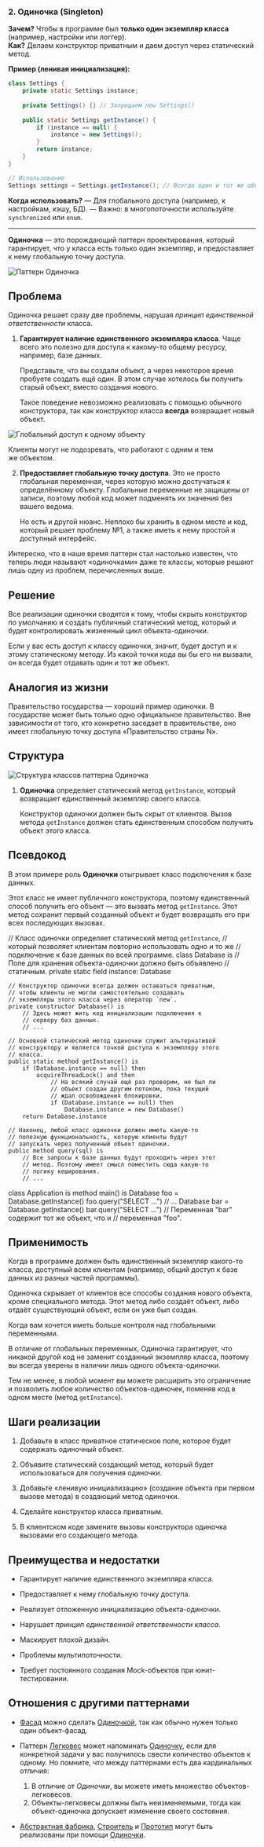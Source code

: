 ### **2. Одиночка (Singleton)**
**Зачем?** Чтобы в программе был **только один экземпляр класса** (например, настройки или логгер).  
**Как?** Делаем конструктор приватным и даем доступ через статический метод.  

**Пример (ленивая инициализация):**  
```java
class Settings {
    private static Settings instance;
    
    private Settings() {} // Запрещаем new Settings()
    
    public static Settings getInstance() {
        if (instance == null) {
            instance = new Settings();
        }
        return instance;
    }
}

// Использование
Settings settings = Settings.getInstance(); // Всегда один и тот же объект
```
**Когда использовать?**
— Для глобального доступа (например, к настройкам, кэшу, БД).
— Важно: в многопоточности используйте `synchronized` или `enum`.

---


**Одиночка** — это порождающий паттерн проектирования, который гарантирует, что у класса есть только один экземпляр, и предоставляет к нему глобальную точку доступа.

![Паттерн Одиночка](https://refactoring.guru/images/patterns/content/singleton/singleton.png)

## Проблема

Одиночка решает сразу две проблемы, нарушая _принцип единственной ответственности_ класса.

1. **Гарантирует наличие единственного экземпляра класса**. Чаще всего это полезно для доступа к какому-то общему ресурсу, например, базе данных.
    
    Представьте, что вы создали объект, а через некоторое время пробуете создать ещё один. В этом случае хотелось бы получить старый объект, вместо создания нового.
    
    Такое поведение невозможно реализовать с помощью обычного конструктора, так как конструктор класса **всегда** возвращает новый объект.
    

![Глобальный доступ к одному объекту](https://refactoring.guru/images/patterns/content/singleton/singleton-comic-1-ru.png)

Клиенты могут не подозревать, что работают с одним и тем же объектом.

2. **Предоставляет глобальную точку доступа**. Это не просто глобальная переменная, через которую можно достучаться к определённому объекту. Глобальные переменные не защищены от записи, поэтому любой код может подменять их значения без вашего ведома.
    
    Но есть и другой нюанс. Неплохо бы хранить в одном месте и код, который решает проблему №1, а также иметь к нему простой и доступный интерфейс.
    

Интересно, что в наше время паттерн стал настолько известен, что теперь люди называют «одиночками» даже те классы, которые решают лишь одну из проблем, перечисленных выше.

## Решение

Все реализации одиночки сводятся к тому, чтобы скрыть конструктор по умолчанию и создать публичный статический метод, который и будет контролировать жизненный цикл объекта-одиночки.

Если у вас есть доступ к классу одиночки, значит, будет доступ и к этому статическому методу. Из какой точки кода вы бы его ни вызвали, он всегда будет отдавать один и тот же объект.

## Аналогия из жизни

Правительство государства — хороший пример одиночки. В государстве может быть только одно официальное правительство. Вне зависимости от того, кто конкретно заседает в правительстве, оно имеет глобальную точку доступа «Правительство страны N».

## Структура

![Структура классов паттерна Одиночка](https://refactoring.guru/images/patterns/diagrams/singleton/structure-ru.png)

1. **Одиночка** определяет статический метод `getInstance`, который возвращает единственный экземпляр своего класса.
    
    Конструктор одиночки должен быть скрыт от клиентов. Вызов метода `getInstance` должен стать единственным способом получить объект этого класса.
    

## Псевдокод

В этом примере роль **Одиночки** отыгрывает класс подключения к базе данных.

Этот класс не имеет публичного конструктора, поэтому единственный способ получить его объект — это вызвать метод `getInstance`. Этот метод сохранит первый созданный объект и будет возвращать его при всех последующих вызовах.

// Класс одиночки определяет статический метод `getInstance`,
// который позволяет клиентам повторно использовать одно и то же
// подключение к базе данных по всей программе.
class Database is
    // Поле для хранения объекта-одиночки должно быть объявлено
    // статичным.
    private static field instance: Database

    // Конструктор одиночки всегда должен оставаться приватным,
    // чтобы клиенты не могли самостоятельно создавать
    // экземпляры этого класса через оператор `new`.
    private constructor Database() is
        // Здесь может жить код инициализации подключения к
        // серверу баз данных.
        // ...

    // Основной статический метод одиночки служит альтернативой
    // конструктору и является точкой доступа к экземпляру этого
    // класса.
    public static method getInstance() is
        if (Database.instance == null) then
            acquireThreadLock() and then
                // На всякий случай ещё раз проверим, не был ли
                // объект создан другим потоком, пока текущий
                // ждал освобождения блокировки.
                if (Database.instance == null) then
                    Database.instance = new Database()
        return Database.instance

    // Наконец, любой класс одиночки должен иметь какую-то
    // полезную функциональность, которую клиенты будут
    // запускать через полученный объект одиночки.
    public method query(sql) is
        // Все запросы к базе данных будут проходить через этот
        // метод. Поэтому имеет смысл поместить сюда какую-то
        // логику кеширования.
        // ...

class Application is
    method main() is
        Database foo = Database.getInstance()
        foo.query("SELECT ...")
        // ...
        Database bar = Database.getInstance()
        bar.query("SELECT ...")
        // Переменная "bar" содержит тот же объект, что и
        // переменная "foo".

## Применимость

Когда в программе должен быть единственный экземпляр какого-то класса, доступный всем клиентам (например, общий доступ к базе данных из разных частей программы).

Одиночка скрывает от клиентов все способы создания нового объекта, кроме специального метода. Этот метод либо создаёт объект, либо отдаёт существующий объект, если он уже был создан.

Когда вам хочется иметь больше контроля над глобальными переменными.

В отличие от глобальных переменных, Одиночка гарантирует, что никакой другой код не заменит созданный экземпляр класса, поэтому вы всегда уверены в наличии лишь одного объекта-одиночки.

Тем не менее, в любой момент вы можете расширить это ограничение и позволить любое количество объектов-одиночек, поменяв код в одном месте (метод `getInstance`).

## Шаги реализации

1. Добавьте в класс приватное статическое поле, которое будет содержать одиночный объект.
    
2. Объявите статический создающий метод, который будет использоваться для получения одиночки.
    
3. Добавьте «ленивую инициализацию» (создание объекта при первом вызове метода) в создающий метод одиночки.
    
4. Сделайте конструктор класса приватным.
    
5. В клиентском коде замените вызовы конструктора одиночка вызовами его создающего метода.
    

## Преимущества и недостатки

- Гарантирует наличие единственного экземпляра класса.
- Предоставляет к нему глобальную точку доступа.
- Реализует отложенную инициализацию объекта-одиночки.

- Нарушает _принцип единственной ответственности класса_.
- Маскирует плохой дизайн.
- Проблемы мультипоточности.
- Требует постоянного создания Mock-объектов при юнит-тестировании.

## Отношения с другими паттернами

- [Фасад](https://refactoring.guru/ru/design-patterns/facade) можно сделать [Одиночкой](https://refactoring.guru/ru/design-patterns/singleton), так как обычно нужен только один объект-фасад.
    
- Паттерн [Легковес](https://refactoring.guru/ru/design-patterns/flyweight) может напоминать [Одиночку](https://refactoring.guru/ru/design-patterns/singleton), если для конкретной задачи у вас получилось свести количество объектов к одному. Но помните, что между паттернами есть два кардинальных отличия:
    
    1. В отличие от _Одиночки_, вы можете иметь множество объектов-легковесов.
    2. Объекты-легковесы должны быть неизменяемыми, тогда как объект-одиночка допускает изменение своего состояния.
- [Абстрактная фабрика](https://refactoring.guru/ru/design-patterns/abstract-factory), [Строитель](https://refactoring.guru/ru/design-patterns/builder) и [Прототип](https://refactoring.guru/ru/design-patterns/prototype) могут быть реализованы при помощи [Одиночки](https://refactoring.guru/ru/design-patterns/singleton).